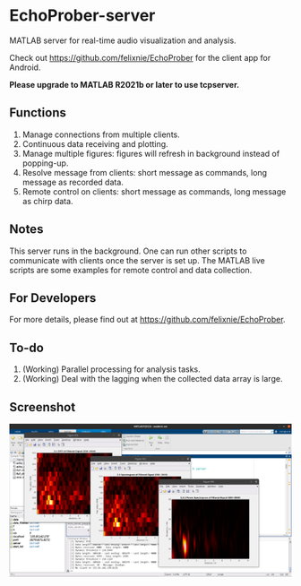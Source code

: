 # EchoProber-server

MATLAB server for real-time audio visualization and analysis.

Check out https://github.com/felixnie/EchoProber for the client app for Android.

**Please upgrade to MATLAB R2021b or later to use tcpserver.**


## Functions

1. Manage connections from multiple clients.
2. Continuous data receiving and plotting.
3. Manage multiple figures: figures will refresh in background instead of popping-up.
4. Resolve message from clients: short message as commands, long message as recorded data.
5. Remote control on clients: short message as commands, long message as chirp data.


## Notes

This server runs in the background. 
One can run other scripts to communicate with clients once the server is set up. 
The MATLAB live scripts are some examples for remote control and data collection.


## For Developers

For more details, please find out at https://github.com/felixnie/EchoProber.


## To-do

1. (Working) Parallel processing for analysis tasks.
2. (Working) Deal with the lagging when the collected data array is large.


## Screenshot

<img src="https://raw.githubusercontent.com/felixnie/img/master/screenshot-echoprober-server.png">

